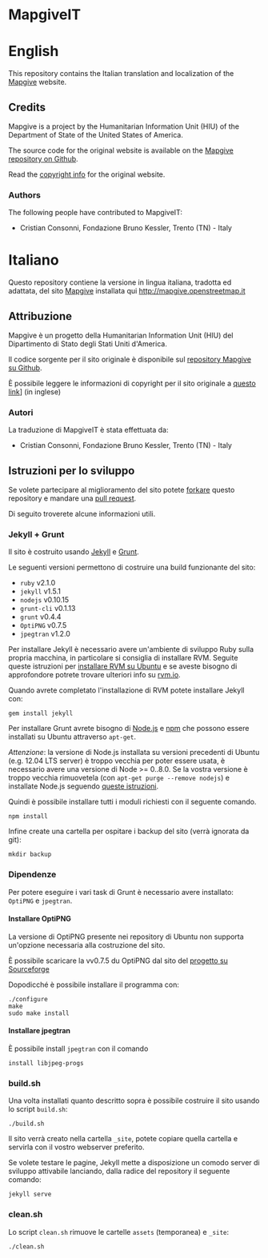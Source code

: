 MapgiveIT
=========

# English
This repository contains the Italian translation and localization of 
the [Mapgive](http://mapgive.state.gov) website.

## Credits
Mapgive is a project by the Humanitarian Information Unit (HIU)
of the Department of State of the United States of America.

The source code for the original website is available on the
[Mapgive repository on Github](https://github.com/state-hiu/Mapgive).

Read the [copyright info](http://www.state.gov/misc/87529.htm#copyright) for 
the original website.

### Authors
The following people have contributed to MapgiveIT:
* Cristian Consonni, Fondazione Bruno Kessler, Trento (TN) - Italy


# Italiano
Questo repository contiene la versione in lingua italiana, tradotta ed 
adattata, del sito [Mapgive](http://mapgive.state.gov) installata qui http://mapgive.openstreetmap.it



## Attribuzione
Mapgive è un progetto della Humanitarian Information Unit (HIU) del
Dipartimento di Stato degli Stati Uniti d'America.

Il codice sorgente per il sito originale è disponibile sul 
[repository Mapgive su Github](https://github.com/state-hiu/Mapgive).

È possibile leggere le informazioni di copyright per il sito originale a
[questo link](http://www.state.gov/misc/87529.htm#copyright)] (in inglese)

### Autori
La traduzione di MapgiveIT è stata effettuata da:
* Cristian Consonni, Fondazione Bruno Kessler, Trento (TN) - Italy

## Istruzioni per lo sviluppo
Se volete partecipare al miglioramento del sito potete 
[forkare](https://github.com/osmItalia/MapgiveIT/fork) 
questo repository e mandare una 
[pull request](https://help.github.com/articles/using-pull-requests).

Di seguito troverete alcune informazioni utili.

### Jekyll + Grunt
Il sito è costruito usando [Jekyll](http://jekyllrb.com) e
[Grunt](http://gruntjs.com/).

Le seguenti versioni permettono di costruire una build funzionante del sito:
* `ruby` v2.1.0
* `jekyll` v1.5.1
* `nodejs` v0.10.15
* `grunt-cli` v0.1.13
* `grunt` v0.4.4
* `OptiPNG` v0.7.5
* `jpegtran` v1.2.0

Per installare Jekyll è necessario avere un'ambiente di sviluppo Ruby sulla
propria macchina, in particolare si consiglia di installare RVM.
Seguite queste istruzioni per 
[installare RVM su Ubuntu](http://ryanbigg.com/2010/12/ubuntu-ruby-rvm-rails-and-you/) 
e se aveste bisogno di approfondore potrete trovare ulteriori info su 
[rvm.io](http://rvm.io/).

Quando avrete completato l'installazione di RVM potete installare Jekyll con: 

```
gem install jekyll
```

Per installare Grunt avrete bisogno di [Node.js](http://nodejs.org) e 
[npm](https://www.npmjs.org/) che possono essere installati su Ubuntu
attraverso `apt-get`.

*Attenzione*: la versione di Node.js installata su versioni precedenti di
Ubuntu (e.g. 12.04 LTS server) è troppo vecchia per  poter essere usata, è
necessario avere una versione di Node >= 0..8.0.
Se la vostra versione è troppo vecchia rimuovetela (con
`apt-get purge --remove nodejs`) e installate Node.js seguendo
[queste istruzioni](https://ariejan.net/2011/10/24/installing-node-js-and-npm-on-ubuntu-debian/).

Quindi è possibile installare tutti i moduli richiesti con il seguente
comando.
```
npm install
```
Infine create una cartella per ospitare i backup del sito (verrà ignorata da
git):
```
mkdir backup
```

### Dipendenze
Per potere eseguire i vari task di Grunt è necessario avere installato:
`OptiPNG` e `jpegtran`.

#### Installare OptiPNG
La versione di OptiPNG presente nei repository di Ubuntu non supporta
un'opzione necessaria alla costruzione del sito.

È possibile scaricare la vv0.7.5 du OptiPNG dal sito del
[progetto su Sourceforge](http://optipng.sourceforge.net/)

Dopodicché è possibile installare il programma con:

```
./configure
make
sudo make install
```

#### Installare jpegtran
È possibile install `jpegtran` con il comando

```
install libjpeg-progs
```

### build.sh

Una volta installati quanto descritto sopra è possibile costruire il sito 
usando lo script `build.sh`:

```
./build.sh
```

Il sito verrà creato nella cartella `_site`, potete copiare quella cartella
e servirla con il vostro webserver preferito.

Se volete testare le pagine, Jekyll mette a disposizione un comodo server di
sviluppo attivabile lanciando, dalla radice del repository il seguente comando:

```
jekyll serve
```

### clean.sh 
Lo script `clean.sh` rimuove le cartelle `assets` (temporanea) e `_site`:

```
./clean.sh
```

